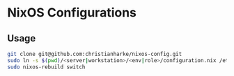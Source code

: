 # NixOS Configurations

## Usage

```bash
git clone git@github.com:christianharke/nixos-config.git
sudo ln -s $(pwd)/<server|workstation>/<env|role>/configuration.nix /etc/nixos/configuration.nix
sudo nixos-rebuild switch
```
